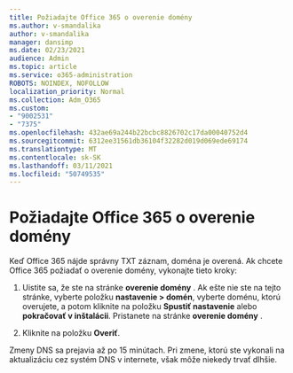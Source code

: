 ```yaml
---
title: Požiadajte Office 365 o overenie domény
ms.author: v-smandalika
author: v-smandalika
manager: dansimp
ms.date: 02/23/2021
audience: Admin
ms.topic: article
ms.service: o365-administration
ROBOTS: NOINDEX, NOFOLLOW
localization_priority: Normal
ms.collection: Adm_O365
ms.custom:
- "9002531"
- "7375"
ms.openlocfilehash: 432ae69a244b22bcbc8826702c17da00040752d4
ms.sourcegitcommit: 6312ee31561db36104f32282d019d069ede69174
ms.translationtype: MT
ms.contentlocale: sk-SK
ms.lasthandoff: 03/11/2021
ms.locfileid: "50749535"
---
```

# <a name="ask-office-365-to-verify-your-domain"></a>Požiadajte Office 365 o overenie domény

Keď Office 365 nájde správny TXT záznam, doména je overená. Ak chcete Office 365 požiadať o overenie domény, vykonajte tieto kroky:

1. Uistite sa, že ste na stránke **overenie domény** . Ak ešte nie ste na tejto stránke, vyberte položku **nastavenie > domén**, vyberte doménu, ktorú overujete, a potom kliknite na položku **Spustiť nastavenie** alebo **pokračovať v inštalácii**. Pristanete na stránke **overenie domény** .

2. Kliknite na položku **Overiť**.

Zmeny DNS sa prejavia až po 15 minútach. Pri zmene, ktorú ste vykonali na aktualizáciu cez systém DNS v internete, však môže niekedy trvať dlhšie.

